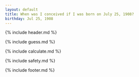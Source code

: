 ```yaml
---
layout: default
title: When was I conceived if I was born on July 25, 1908?
birthday: Jul 25, 1908
---
```


{% include header.md %}

{% include guess.md %}

{% include calculate.md %}

{% include safety.md %}

{% include footer.md %}



